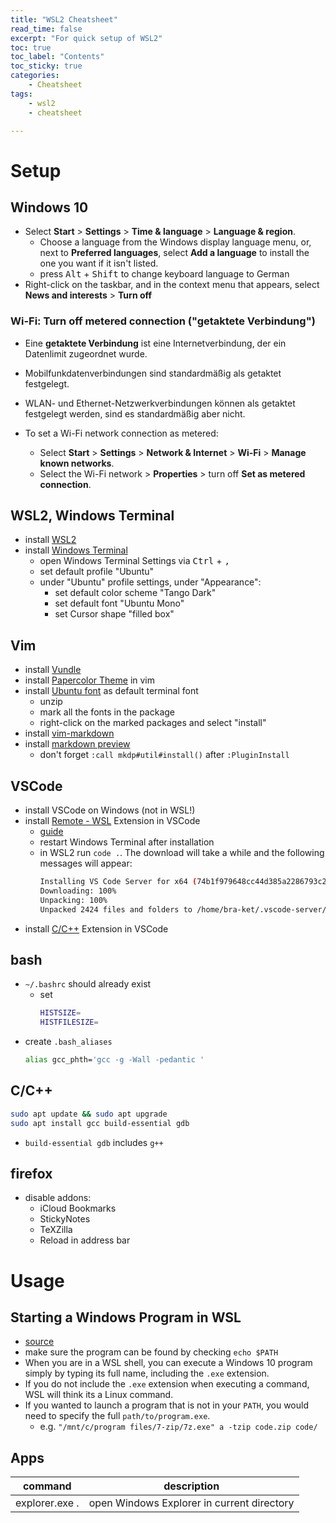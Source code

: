 ```yaml
---
title: "WSL2 Cheatsheet"
read_time: false
excerpt: "For quick setup of WSL2"
toc: true
toc_label: "Contents"
toc_sticky: true
categories:
    - Cheatsheet
tags:
    - wsl2
    - cheatsheet

---
```


# Setup
 
## Windows 10

- Select **Start** \> **Settings** \> **Time & language** \> **Language & region**.
    - Choose a language from the Windows display language menu, or, next to **Preferred languages**, select **Add a language** to install the one you want if it isn't listed.
    - press <kbd>Alt</kbd> + <kbd>Shift</kbd> to change keyboard language to German
- Right-click on the taskbar, and in the context menu that appears, select **News and interests** \> **Turn off**

### Wi-Fi: Turn off metered connection ("getaktete Verbindung")

- Eine **getaktete Verbindung** ist eine Internetverbindung, der ein Datenlimit zugeordnet wurde. 
- Mobilfunkdatenverbindungen sind standardmäßig als getaktet festgelegt. 
- WLAN- und Ethernet-Netzwerkverbindungen können als getaktet festgelegt werden, sind es standardmäßig aber nicht.

- To set a Wi-Fi network connection as metered:
    - Select **Start** \> **Settings** \> **Network & Internet** \> **Wi-Fi** \> **Manage known networks**.
    - Select the Wi-Fi network \> **Properties** \> turn off **Set as metered connection**.
 
## WSL2, Windows Terminal 

- install [WSL2](https://learn.microsoft.com/en-us/windows/wsl/install)
- install [Windows Terminal](https://apps.microsoft.com/store/detail/windows-terminal/9N0DX20HK701?hl=de-de&gl=de)
    - open Windows Terminal Settings via <kbd>Ctrl</kbd> + <kbd>,</kbd>
    - set default profile "Ubuntu"
    - under "Ubuntu" profile settings, under "Appearance": 
        - set default color scheme "Tango Dark"
        - set default font "Ubuntu Mono"
        - set Cursor shape "filled box"

## Vim

- install [Vundle](https://github.com/VundleVim/Vundle.vim)
- install [Papercolor Theme](https://github.com/NLKNguyen/papercolor-theme) in vim
- install [Ubuntu font](https://assets.ubuntu.com/v1/0cef8205-ubuntu-font-family-0.83.zip) as default terminal font
    - unzip
    - mark all the fonts in the package 
    - right-click on the marked packages and select "install"
- install [vim-markdown](https://github.com/preservim/vim-markdown)
- install [markdown preview](https://github.com/iamcco/markdown-preview.nvim)
    - don't forget `:call mkdp#util#install()` after `:PluginInstall`

## VSCode
 
- install VSCode on Windows (not in WSL!)
- install [Remote - WSL](https://marketplace.visualstudio.com/items?itemName=ms-vscode-remote.remote-wsl) Extension in VSCode
    - [guide](https://code.visualstudio.com/docs/remote/wsl)
    - restart Windows Terminal after installation
    - in WSL2 run `code .`. The download will take a while and the following messages will appear:
      ```bash
      Installing VS Code Server for x64 (74b1f979648cc44d385a2286793c226e611f59e7)
      Downloading: 100%
      Unpacking: 100%
      Unpacked 2424 files and folders to /home/bra-ket/.vscode-server/bin/74b1f979648cc44d385a2286793c226e611f59e7.
      ```
- install [C/C++](https://marketplace.visualstudio.com/items?itemName=ms-vscode.cpptools) Extension in VSCode

## bash

- `~/.bashrc` should already exist 
    - set
      ```bash
      HISTSIZE= 
      HISTFILESIZE=
      ```
- create `.bash_aliases`
  ```bash
  alias gcc_phth='gcc -g -Wall -pedantic '
  ```

## C/C++ 

```bash
sudo apt update && sudo apt upgrade
sudo apt install gcc build-essential gdb
```
- `build-essential gdb` includes `g++`

## firefox

- disable addons:
    - iCloud Bookmarks
    - StickyNotes
    - TeXZilla
    - Reload in address bar

# Usage

## Starting a Windows Program in WSL

- [source](https://www.bleepingcomputer.com/news/microsoft/how-to-run-windows-10-programs-in-a-wsl-linux-shell/)
- make sure the program can be found by checking `echo $PATH`
- When you are in a WSL shell, you can execute a Windows 10 program simply by typing its full name, including the `.exe` extension.
- If you do not include the `.exe` extension when executing a command, WSL will think its a Linux command.
- If you wanted to launch a program that is not in your `PATH`, you would need to specify the full `path/to/program.exe`.
    - e.g. `"/mnt/c/program files/7-zip/7z.exe" a -tzip code.zip code/`

## Apps

| command | description |
| :---: | :---: |
explorer.exe . | open Windows Explorer in current directory
